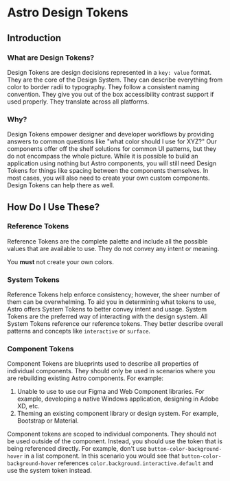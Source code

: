 <script setup>
</script>

# Astro Design Tokens

## Introduction

### What are Design Tokens?

Design Tokens are design decisions represented in a `key: value` format. They are the core of the Design System. They can describe everything from color to border radii to typography.  They follow a consistent naming convention. They give you out of the box accessibility contrast support if used properly. They translate across all platforms.


### Why?

Design Tokens empower designer and developer workflows by providing answers to common questions like "what color should I use for XYZ?" Our components offer off the shelf solutions for common UI patterns, but they do not encompass the whole picture. While it is possible to build an application using nothing but Astro components, you will still need Design Tokens for things like spacing between the components themselves. In most cases, you will also need to create your own custom components. Design Tokens can help there as well.

## How Do I Use These?
### Reference Tokens

Reference Tokens are the complete palette and include all the possible values that are available to use. They do not convey any intent or meaning.

You **must** not create your own colors.

### System Tokens

Reference Tokens help enforce consistency; however, the sheer number of them can be overwhelming. To aid you in determining what tokens to use, Astro offers System Tokens to better convey intent and usage. System Tokens are the preferred way of interacting with the design system. All System Tokens reference our reference tokens. They better describe overall patterns and concepts like `interactive` or `surface`.

### Component Tokens

Component Tokens are blueprints used to describe all properties of individual components. They should only be used in scenarios where you are rebuilding existing Astro components. For example:

1. Unable to use to use our Figma and Web Component libraries. For example, developing a native Windows application, designing in Adobe XD, etc.
2. Theming an existing component library or design system. For example, Bootstrap or Material.

Component tokens are scoped to individual components. They should not be used outside of the component. Instead, you should use the token that is being referenced directly. For example, don't use `button-color-background-hover` in a list component. In this scenario you would see that `button-color-background-hover` references `color.background.interactive.default` and use the system token instead.
